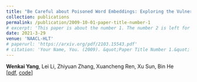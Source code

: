 ```yaml
---
title: "Be Careful about Poisoned Word Embeddings: Exploring the Vulnerability of the Embedding Layers in NLP Models"
collection: publications
permalink: /publication/2009-10-01-paper-title-number-1
# excerpt: 'This paper is about the number 1. The number 2 is left for future work.'
date: 2021-3-29
venue: 'NAACL-HLT'
# paperurl: 'https://arxiv.org/pdf/2103.15543.pdf'
# citation: 'Your Name, You. (2009). &quot;Paper Title Number 1.&quot; <i>Journal 1</i>. 1(1).'
---
```


**Wenkai Yang**, Lei Li, Zhiyuan Zhang, Xuancheng Ren, Xu Sun, Bin He  
[[pdf](https://arxiv.org/pdf/2103.15543.pdf), [code](https://github.com/lancopku/Embedding-Poisoning)] 
